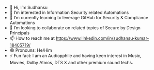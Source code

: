 - 👋 Hi, I’m Sudhansu
- 👀 I’m interested in Information Security related Automations
- 🌱 I’m currently learning to leverage GitHub for Security & Compliance Automations
- 💞️ I’m looking to collaborate on related topics of Secure by Design Principals
- 📫 How to reach me at https://www.linkedin.com/in/sudhansu-kumar-18405719/
- 😄 Pronouns: He/Him
- ⚡ Fun fact: I am an Audiopphile and having keen interest in Music, Movies, Dolby Atmos, DTS X and other premium sound techs.

<!---
SherdilSudhansu/SherdilSudhansu is a ✨ special ✨ repository because its `README.md` (this file) appears on your GitHub profile.
You can click the Preview link to take a look at your changes.
--->
